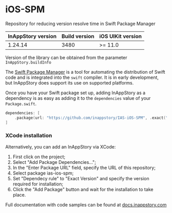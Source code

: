 # iOS-SPM
Repository for reducing version resolve time in Swift Package Manager

| InAppStory version | Build version | iOS UIKit version |
|--------------------|---------------|-------------------|
| 1.24.14            | 3480          | >= 11.0           |

Version of the library can be obtained from the parameter `InAppStory.buildInfo`

The [Swift Package Manager](https://swift.org/package-manager/) is a tool for automating the distribution of Swift code and is integrated into the `swift` compiler. It is in early development, but InAppStory does support its use on supported platforms.

Once you have your Swift package set up, adding InAppStory as a dependency is as easy as adding it to the `dependencies` value of your `Package.swift`.

```swift
dependencies: [
    .package(url: "https://github.com/inappstory/IAS-iOS-SPM", .exact("1.24.14"))
]
```

### XCode installation
Alternatively, you can add an InAppStory via XCode:
1. First click on the project;
2. Select "Add Package Dependencies...";
3. In the "Enter Package URL" field, specify the URL of this repository;
4. Select package ias-ios-spm;
5. Set "Dependecy rule" to "Exact Version" and specify the version required for installation;
6. Click the "Add Package" button and wait for the installation to take place.


Full documentation with code samples can be found at [docs.inappstory.com](https://docs.inappstory.com/sdk-guides/ios/how-to-get-started.html)
